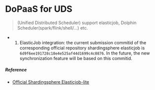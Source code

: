 # DoPaaS for UDS
> (Unified Distributed Scheduler) support elasticjob, Dolphin Scheduler(spark/flink/shell/...) etc.

- 1. ElasticJob integration: the current submission commitid of the corresponding official repository shardingsphere elasticjob is `6d9f6ee191728c18e4e525af44d1699c4c0876`. In the future, the new synchronization feature will be based on this commitid.


##### Reference
- [Official Shardingsphere Elasticjob-lite](https://shardingsphere.apache.org/elasticjob/current/cn/user-manual/elasticjob-lite/)